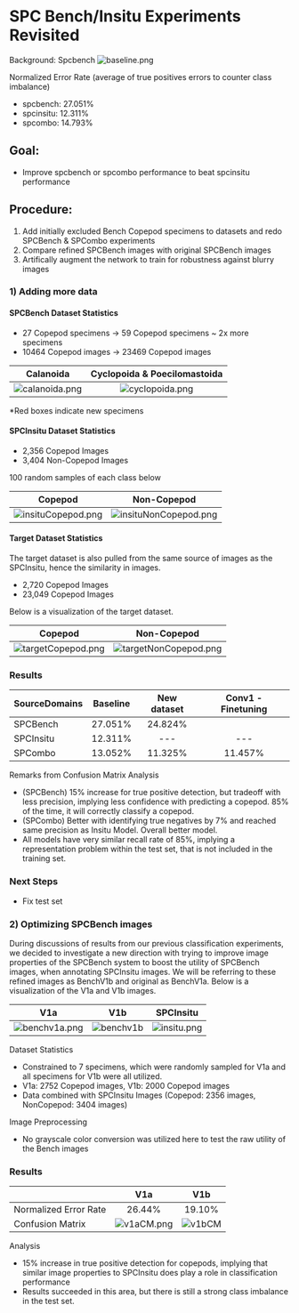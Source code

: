 # SPC Bench/Insitu Experiments Revisited

Background: Spcbench 
![baseline.png](/Users/ktl014/PycharmProjects/mpl/plots/baseline.png)

Normalized Error Rate (average of true positives errors to counter class imbalance)

* spcbench: 27.051%
* spcinsitu: 12.311%
* spcombo: 14.793%

## Goal: 
* Improve spcbench or spcombo performance to beat spcinsitu performance

## Procedure:
1) Add initially excluded Bench Copepod specimens to datasets and redo SPCBench & SPCombo experiments
2) Compare refined SPCBench images with original SPCBench images
3) Artifically augment the network to train for robustness against blurry images

### 1) Adding more data
#### SPCBench Dataset Statistics
* 27 Copepod specimens -> 59 Copepod specimens ~ 2x more specimens
* 10464 Copepod images -> 23469 Copepod images


| Calanoida        | Cyclopoida & Poecilomastoida          |
| ------------- |:-------------:|
| ![calanoida.png](/Users/ktl014/PycharmProjects/mpl/plots/calanoidaAdditions.png)     | ![cyclopoida.png](/Users/ktl014/PycharmProjects/mpl/plots/cyclopoidaAdditions.png)|
*Red boxes indicate new specimens

#### SPCInsitu Dataset Statistics
* 2,356 Copepod Images
* 3,404 Non-Copepod Images

100 random samples of each class below

| Copepod        | Non-Copepod           |
| ------------- |:-------------:|
| ![insituCopepod.png](/Users/ktl014/PycharmProjects/mpl/plots/insituCopepod.png)      | ![insituNonCopepod.png](/Users/ktl014/PycharmProjects/mpl/plots/insituNonCopepod.png) |

#### Target Dataset Statistics
The target dataset is also pulled from the same source of images as the SPCInsitu, hence the similarity in images.

* 2,720 Copepod Images
* 23,049 Copepod Images

Below is a visualization of the target dataset.

| Copepod        | Non-Copepod           |
| ------------- |:-------------:|
| ![targetCopepod.png](/Users/ktl014/PycharmProjects/mpl/plots/targetCopepod.png)      | ![targetNonCopepod.png](/Users/ktl014/PycharmProjects/mpl/plots/targetNonCopepod.png) |

### Results
| SourceDomains        | Baseline           | New dataset           | Conv1 - Finetuning   |
| ------------- |:-------------:|:-------------:|:-------:|
| SPCBench      | 27.051%       | 24.824%       |         |
| SPCInsitu     | 12.311%       | ---           |   ---   |
| SPCombo       | 13.052%       | 11.325%       | 11.457% |

Remarks from Confusion Matrix Analysis
* (SPCBench) 15% increase for true positive detection, but tradeoff with less precision, implying less confidence with predicting a copepod. 85% of the time, it will correctly classify a copepod.
* (SPCombo) Better with identifying true negatives by 7% and reached same precision as Insitu Model. Overall better model.
* All models have very similar recall rate of 85%, implying a representation problem within the test set, that is not included in the training set.

### Next Steps
* Fix test set

### 2) Optimizing SPCBench images

During discussions of results from our previous classification experiments, we decided to investigate a new direction with trying to improve image properties of the SPCBench system
to boost the utility of SPCBench images, when annotating SPCInsitu images. We will be referring to these refined images as BenchV1b and original as BenchV1a. Below
is a visualization of the V1a and V1b images.

| V1a      | V1b      | SPCInsitu    |
| :-----: | :-----: | :-----: |
| ![benchv1a.png](/Users/ktl014/PycharmProjects/mpl/plots/benchv1aVisuals.png)      | ![benchv1b](/Users/ktl014/PycharmProjects/mpl/plots/benchv1bVisuals.png)       | ![insitu.png](/Users/ktl014/PycharmProjects/mpl/plots/spcInsitu.png)    |

Dataset Statistics
* Constrained to 7 specimens, which were randomly sampled for V1a and all specimens for V1b were all utilized.
* V1a: 2752 Copepod images, V1b: 2000 Copepod images
* Data combined with SPCInsitu Images (Copepod: 2356 images, NonCopepod: 3404 images)

Image Preprocessing
* No grayscale color conversion was utilized here to test the raw utility of the Bench images

### Results
|   | V1a  | V1b  |
|---|:---:|:---:|
| Normalized Error Rate  | 26.44%  | 19.10%  |
| Confusion Matrix  | ![v1aCM.png](/Users/ktl014/PycharmProjects/mpl/plots/allv1c-noise100CM.png) | ![v1bCM](/Users/ktl014/PycharmProjects/mpl/plots/allv1d-noise100CM.png) |

Analysis
* 15% increase in true positive detection for copepods, implying that similar image properties to SPCInsitu does play a role in classification performance
* Results succeeded in this area, but there is still a strong class imbalance in the test set. 